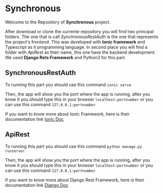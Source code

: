 # Synchronous

Welcome to the Repository of **Synchronous** project.

After download or clone the currente repository you will find two principal folders. The one that is call *SynchronousRestAuth* is the one that represents the project's frontend. This was developed with **Ionic framework** and Typescript as it programming language. In second place you will find a folder with *ApiRest* as their name, this one have the backend development. We used **Django Rets Framework** and Python3 for this part.

## SynchronousRestAuth

To running this part you should use this command ```ionic serve```

Then, the app will show you the port where the app is running, after you know it you should type this in your browser ```localhost:portnumber``` or you can use this command ```127.0.0.1:portnumber```

If you want to know more about Ionic Framework, here is their documentation link [Ionic Doc](https://ionicframework.com/docs/v1/guide/)

## ApiRest

To running this part you should use this command ```python manage.py runserver```

Then, the app will show you the port where the app is running, after you know it you should type this in your browser ```localhost:portnumber``` or you can use this command ```127.0.0.1:portnumber```

If you want to know more about Django Rest Framework, here is their documentation link [Django Doc](http://www.django-rest-framework.org/)
